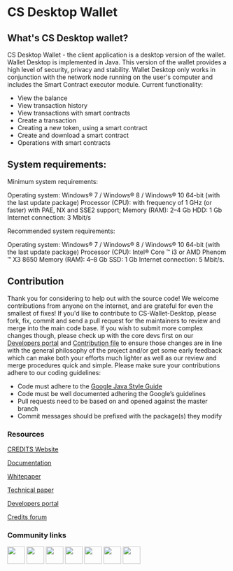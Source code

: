 <h1>CS Desktop Wallet</h3>
<h2>What's CS Desktop wallet?</h2>
<p>CS Desktop Wallet - the client application is a desktop version of the wallet. Wallet Desktop is implemented in Java. This version of the wallet provides a high level of security, privacy and stability.
Wallet Desktop only works in conjunction with the network node running on the user's computer and includes the Smart Contract executor module.
Current functionality:</p>
<ul>
<li>View the balance</li>
<li>View transaction history</li>
<li>View transactions with smart contracts</li>
<li>Create a transaction</li>
<li>Creating a new token, using a smart contract</li>
<li>Create and download a smart contract</li>
<li>Operations with smart contracts</li>
</ul>
<h2>System requirements:</h2>
<p>Minimum system requirements:

Operating system: Windows® 7 / Windows® 8 / Windows® 10 64-bit (with the last update package)
Processor (CPU): with frequency of 1 GHz (or faster) with PAE, NX and SSE2 support;
Memory (RAM): 2–4 Gb
HDD: 1 Gb
Internet connection: 3 Mbit/s</p>

<p>Recommended system requirements:

Operating system: Windows® 7 / Windows® 8 / Windows® 10 64-bit (with the last update package)
Processor (CPU): Intel® Core ™ i3 or AMD Phenom ™ X3 8650
Memory (RAM): 4–8 Gb
SSD: 1 Gb
Internet connection: 5 Mbit/s.</p>
<h2>Contribution</h2>
<p>Thank you for considering to help out with the source code! We welcome contributions from anyone on the internet, and are grateful for even the smallest of fixes!
If you'd like to contribute to CS-Wallet-Desktop, please fork, fix, commit and send a pull request for the maintainers to review and merge into the main code base. If you wish to submit more complex changes though, please check up with the core devs first on our <a href="https://developers.credits.com/">Developers portal</a> and <a href="https://github.com/CREDITSCOM/Documentation/blob/master/Contribution.md"> Contribution file</a> to ensure those changes are in line with the general philosophy of the project and/or get some early feedback which can make both your efforts much lighter as well as our review and merge procedures quick and simple.
Please make sure your contributions adhere to our coding guidelines:</p>
<ul>
<li>Code must adhere to the <a href="https://google.github.io/styleguide/javaguide.html">Google Java Style Guide</a></li>
<li>Code must be well documented adhering the Google’s guidelines</li>
<li>Pull requests need to be based on and opened against the master branch</li>
<li>Commit messages should be prefixed with the package(s) they modify</li>
</ul>
<h3>Resources</h3>

<a href="https://credits.com//">CREDITS Website</a>

<a href="https://github.com/CREDITSCOM/DOCUMENTATION">Documentation</a>

<a href="https://credits.com/Content/Docs/TechnicalWhitePaperCREDITSEng.pdf">Whitepaper</a>

<a href="https://credits.com/Content/Docs/TechnicalPaperENG.pdf">Technical paper</a>

<a href="https://developers.credits.com/">Developers portal</a>

<a href="http://forum.credits.com/">Credits forum</a>
<h3>Community links</h3>
   <a href="https://t.me/creditscom"><img src ="https://simpleicons.org/icons/telegram.svg" height=40 widht=40 ></a>
   <a href="https://twitter.com/creditscom"><img src ="https://simpleicons.org/icons/twitter.svg" height=40 widht=40 ></a>
   <a href="https://www.reddit.com/r/CreditsOfficial/"><img src ="https://simpleicons.org/icons/reddit.svg" height=40 widht=40></a> 
   <a href="https://medium.com/@credits"><img src="https://simpleicons.org/icons/medium.svg" height=40 widht=40></a>
   <a href="https://www.instagram.com/credits_com/"><img src="https://simpleicons.org/icons/facebook.svg" height=40 widht=40></a>
   <a href="https://www.facebook.com/creditscom"><img src="https://simpleicons.org/icons/instagram.svg" height=40 widht=40></a>
   <a href="https://www.youtube.com/channel/UC7kjX_jgauCqmf_a4fqLGOQ"><img src="https://simpleicons.org/icons/youtube.svg" height=40 widht=40></a>
